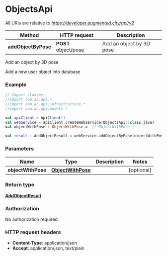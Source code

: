 # ObjectsApi

All URIs are relative to *https://developer.augmented.city/api/v2*

Method | HTTP request | Description
------------- | ------------- | -------------
[**addObjectByPose**](ObjectsApi.md#addObjectByPose) | **POST** object/pose | Add an object by 3D pose



Add an object by 3D pose

Add a new user object into database

### Example
```kotlin
// Import classes:
//import com.ac.api.*
//import com.ac.api.infrastructure.*
//import com.ac.api.models.*

val apiClient = ApiClient()
val webService = apiClient.createWebservice(ObjectsApi::class.java)
val objectWithPose : ObjectWithPose =  // ObjectWithPose | 

val result : AddObjectResult = webService.addObjectByPose(objectWithPose)
```

### Parameters

Name | Type | Description  | Notes
------------- | ------------- | ------------- | -------------
 **objectWithPose** | [**ObjectWithPose**](ObjectWithPose.md)|  | [optional]

### Return type

[**AddObjectResult**](AddObjectResult.md)

### Authorization

No authorization required

### HTTP request headers

 - **Content-Type**: application/json
 - **Accept**: application/json, text/plain

